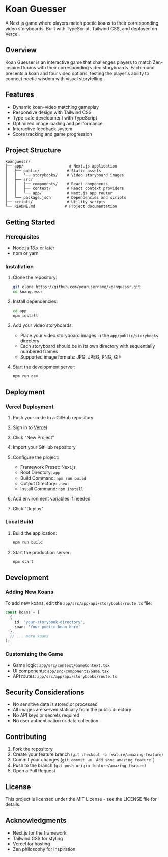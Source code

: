 # Koan Guesser

A Next.js game where players match poetic koans to their corresponding video storyboards. Built with TypeScript, Tailwind CSS, and deployed on Vercel.

## Overview

Koan Guesser is an interactive game that challenges players to match Zen-inspired koans with their corresponding video storyboards. Each round presents a koan and four video options, testing the player's ability to connect poetic wisdom with visual storytelling.

## Features

- Dynamic koan-video matching gameplay
- Responsive design with Tailwind CSS
- Type-safe development with TypeScript
- Optimized image loading and performance
- Interactive feedback system
- Score tracking and game progression

## Project Structure

```
koanguessr/
├── app/                    # Next.js application
│   ├── public/            # Static assets
│   │   └── storybooks/    # Video storyboard images
│   ├── src/
│   │   ├── components/    # React components
│   │   ├── context/       # React context providers
│   │   └── app/           # Next.js app router
│   └── package.json       # Dependencies and scripts
├── scripts/               # Utility scripts
└── README.md             # Project documentation
```

## Getting Started

### Prerequisites

- Node.js 18.x or later
- npm or yarn

### Installation

1. Clone the repository:
   ```bash
   git clone https://github.com/yourusername/koanguessr.git
   cd koanguessr
   ```

2. Install dependencies:
   ```bash
   cd app
   npm install
   ```

3. Add your video storyboards:
   - Place your video storyboard images in the `app/public/storybooks` directory
   - Each storyboard should be in its own directory with sequentially numbered frames
   - Supported image formats: JPG, JPEG, PNG, GIF

4. Start the development server:
   ```bash
   npm run dev
   ```

## Deployment

### Vercel Deployment

1. Push your code to a GitHub repository
2. Sign in to [Vercel](https://vercel.com)
3. Click "New Project"
4. Import your GitHub repository
5. Configure the project:
   - Framework Preset: Next.js
   - Root Directory: `app`
   - Build Command: `npm run build`
   - Output Directory: `.next`
   - Install Command: `npm install`

6. Add environment variables if needed
7. Click "Deploy"

### Local Build

1. Build the application:
   ```bash
   npm run build
   ```

2. Start the production server:
   ```bash
   npm start
   ```

## Development

### Adding New Koans

To add new koans, edit the `app/src/app/api/storybooks/route.ts` file:

```typescript
const koans = [
  {
    id: 'your-storybook-directory',
    koan: 'Your poetic koan here'
  },
  // ... more koans
];
```

### Customizing the Game

- Game logic: `app/src/context/GameContext.tsx`
- UI components: `app/src/components/Game.tsx`
- API routes: `app/src/app/api/storybooks/route.ts`

## Security Considerations

- No sensitive data is stored or processed
- All images are served statically from the public directory
- No API keys or secrets required
- No user authentication or data collection

## Contributing

1. Fork the repository
2. Create your feature branch (`git checkout -b feature/amazing-feature`)
3. Commit your changes (`git commit -m 'Add some amazing feature'`)
4. Push to the branch (`git push origin feature/amazing-feature`)
5. Open a Pull Request

## License

This project is licensed under the MIT License - see the LICENSE file for details.

## Acknowledgments

- Next.js for the framework
- Tailwind CSS for styling
- Vercel for hosting
- Zen philosophy for inspiration 